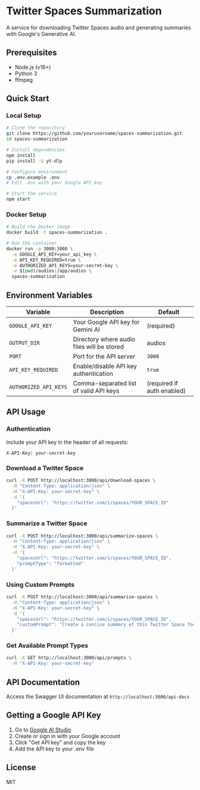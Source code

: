 # Twitter Spaces Summarization

A service for downloading Twitter Spaces audio and generating summaries with Google's Generative AI.

## Prerequisites

- Node.js (v16+)
- Python 3
- ffmpeg

## Quick Start

### Local Setup

```bash
# Clone the repository
git clone https://github.com/yourusername/spaces-summarization.git
cd spaces-summarization

# Install dependencies
npm install
pip install -U yt-dlp

# Configure environment
cp .env.example .env
# Edit .env with your Google API key

# Start the service
npm start
```

### Docker Setup

```bash
# Build the Docker image
docker build -t spaces-summarization .

# Run the container
docker run -p 3000:3000 \
  -e GOOGLE_API_KEY=your_api_key \
  -e API_KEY_REQUIRED=true \
  -e AUTHORIZED_API_KEYS=your-secret-key \
  -v $(pwd)/audios:/app/audios \
  spaces-summarization
```

## Environment Variables

| Variable | Description | Default |
|----------|-------------|---------|
| `GOOGLE_API_KEY` | Your Google API key for Gemini AI | (required) |
| `OUTPUT_DIR` | Directory where audio files will be stored | audios |
| `PORT` | Port for the API server | `3000` |
| `API_KEY_REQUIRED` | Enable/disable API key authentication | `true` |
| `AUTHORIZED_API_KEYS` | Comma-separated list of valid API keys | (required if auth enabled) |

## API Usage

### Authentication

Include your API key in the header of all requests:

```
X-API-Key: your-secret-key
```

### Download a Twitter Space

```bash
curl -X POST http://localhost:3000/api/download-spaces \
  -H "Content-Type: application/json" \
  -H "X-API-Key: your-secret-key" \
  -d '{
    "spacesUrl": "https://twitter.com/i/spaces/YOUR_SPACE_ID"
  }'
```

### Summarize a Twitter Space

```bash
curl -X POST http://localhost:3000/api/summarize-spaces \
  -H "Content-Type: application/json" \
  -H "X-API-Key: your-secret-key" \
  -d '{
    "spacesUrl": "https://twitter.com/i/spaces/YOUR_SPACE_ID",
    "promptType": "formatted"
  }'
```

### Using Custom Prompts

```bash
curl -X POST http://localhost:3000/api/summarize-spaces \
  -H "Content-Type: application/json" \
  -H "X-API-Key: your-secret-key" \
  -d '{
    "spacesUrl": "https://twitter.com/i/spaces/YOUR_SPACE_ID",
    "customPrompt": "Create a concise summary of this Twitter Space focusing only on the main topics discussed."
  }'
```

### Get Available Prompt Types

```bash
curl -X GET http://localhost:3000/api/prompts \
  -H "X-API-Key: your-secret-key"
```

## API Documentation

Access the Swagger UI documentation at `http://localhost:3000/api-docs`

## Getting a Google API Key

1. Go to [Google AI Studio](https://makersuite.google.com/app/apikey)
2. Create or sign in with your Google account
3. Click "Get API key" and copy the key
4. Add the API key to your .env file

## License

MIT
